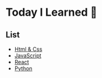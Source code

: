 # Today I Learned 🥇

## List

- [Html & Css]()
- [JavaScript](https://github.com/kkimke/TIL/tree/master/list/javascript)
- [React]()
- [Python](https://github.com/kkimke/TIL/tree/master/list/python)

